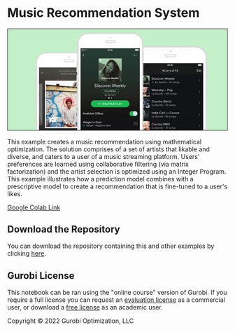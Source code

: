 # Music Recommendation System

<img src="spotify_image_howtogeek.jpeg" alt="Markdown Monster icon"/>

This example creates a music recommendation using mathematical optimization. The solution comprises of a set of artists that likable and diverse, and caters to a user of a music streaming platform. Users' preferences are learned using collaborative filtering  (via matrix factorization) and the artist selection is optimized using an Integer Program. This example illustrates how a prediction model combines with a prescriptive model to create a recommendation that is fine-tuned to a user's likes.

[Google Colab Link](https://github.com/Gurobi/modeling-examples/blob/master/music_recommendation/music_recommendation_gcl.ipynb)


## Download the Repository

You can download the repository containing this and other examples by clicking [here](https://github.com/Gurobi/modeling-examples/archive/master.zip).


## Gurobi License
This notebook can be ran using the "online course" version of Gurobi. If you require a full license you can request an [evaluation license](https://www.gurobi.com/downloads/request-an-evaluation-license/?utm_source=3PW&utm_medium=OT&utm_campaign=WW-MU-MUI-OR-O_LEA-PR_NO-Q3_FY20_WW_JPME_Yield_Management_COM_EVAL_GitHub&utm_term=Yield%20Management&utm_content=C_JPM) as a commercial user, or download a [free license](https://www.gurobi.com/academia/academic-program-and-licenses/?utm_source=3PW&utm_medium=OT&utm_campaign=WW-MU-EDU-OR-O_LEA-PR_NO-Q3_FY20_WW_JPME_Yield_Management_COM_EVAL_GitHub&utm_term=Yield%20Management&utm_content=C_JPM) as an academic user.

Copyright © 2022 Gurobi Optimization, LLC
